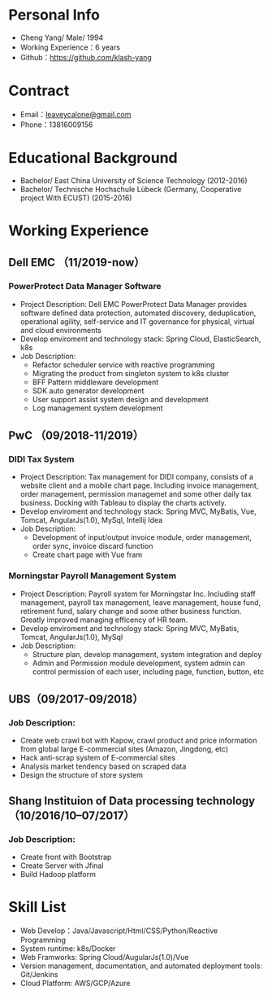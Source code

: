 <!-- https://cv.ftqq.com/ -->
# Personal Info

 - Cheng Yang/ Male/ 1994 
 - Working Experience：6 years
 - Github：https://github.com/klash-yang
 
# Contract
 - Email：leaveycalone@gmail.com
 - Phone：13816009156

# Educational Background
 - Bachelor/ East China University of Science Technology (2012-2016)
 - Bachelor/ Technische Hochschule Lübeck (Germany, Cooperative project With ECUST) (2015-2016)

# Working Experience

## Dell EMC （11/2019-now）

### PowerProtect Data Manager Software

- Project Description: Dell EMC PowerProtect Data Manager provides software defined
data protection, automated discovery, deduplication, operational agility, self-service and
IT governance for physical, virtual and cloud environments
- Develop enviroment and technology stack: Spring Cloud, ElasticSearch, k8s
- Job Description:
    -  Refactor scheduler service with reactive programming
    -  Migrating the product from singleton system to k8s cluster
    -  BFF Pattern middleware development
    -  SDK auto generator development
    -  User support assist system design and development
    -  Log management system development

## PwC （09/2018-11/2019）

### DIDI Tax System
- Project Description: Tax management for DIDI company, consists of a website client and a mobile chart page. Including invoice management, order management, permission managemet and some other daily tax business. Docking with Tableau to display the charts actively.
- Develop enviroment and technology stack:  Spring MVC, MyBatis, Vue, Tomcat, AngularJs(1.0), MySql, Intellij Idea
- Job Description:
    -  Development of input/output invoice module, order management, order sync, invoice discard function 
    -  Create chart page with Vue fram

### Morningstar Payroll Management System 

- Project Description: Payroll system for Morningstar Inc. Including staff management, payroll tax management, leave management, house fund, retirement fund, salary change and some other business function. Greatly improved managing efficency of HR team.
- Develop enviroment and technology stack:  Spring MVC, MyBatis, Tomcat, AngularJs(1.0), MySql
- Job Description:
    -  Structure plan, develop management, system integration and deploy
    -  Admin and Permission module development, system admin can control permission of each user, including page, function, button, etc

## UBS（09/2017-09/2018）

### Job Description:  
- Create web crawl bot with Kapow, crawl product and price information from global large E-commercial sites (Amazon, Jingdong, etc)
- Hack anti-scrap system of E-commercial sites 
- Analysis market tendency based on scraped data 
- Design the structure of store system 

## Shang Instituion of Data processing technology（10/2016/10–07/2017）

### Job Description:  
- Create front with Bootstrap 
- Create Server with Jfinal
- Build Hadoop platform

# Skill List
- Web Develop：Java/Javascript/Html/CSS/Python/Reactive Programming
- System runtime: k8s/Docker
- Web Framworks: Spring Cloud/AugularJs(1.0)/Vue
- Version management, documentation, and automated deployment tools: Git/Jenkins
- Cloud Platform: AWS/GCP/Azure
